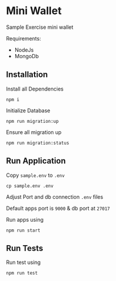 # Mini Wallet
Sample Exercise mini wallet

Requirements:
* NodeJs
* MongoDb

## Installation
 
Install all Dependencies
```
npm i
```

Initialize Database

```
npm run migration:up
```

Ensure all migration up

```
npm run migration:status
```


## Run Application
Copy `sample.env` to `.env`

```
cp sample.env .env
```

Adjust Port and db connection `.env` files

Default apps port is `9000` & db port at `27017`

Run apps using
```
npm run start
```

## Run Tests
Run test using

``` 
npm run test
```
